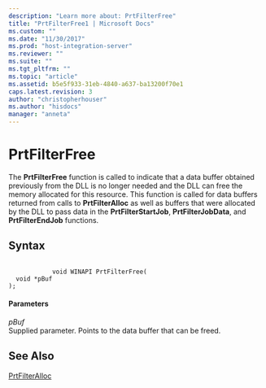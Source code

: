 ```yaml
---
description: "Learn more about: PrtFilterFree"
title: "PrtFilterFree1 | Microsoft Docs"
ms.custom: ""
ms.date: "11/30/2017"
ms.prod: "host-integration-server"
ms.reviewer: ""
ms.suite: ""
ms.tgt_pltfrm: ""
ms.topic: "article"
ms.assetid: b5e5f933-31eb-4840-a637-ba13200f70e1
caps.latest.revision: 3
author: "christopherhouser"
ms.author: "hisdocs"
manager: "anneta"
---
```

# PrtFilterFree
The **PrtFilterFree** function is called to indicate that a data buffer obtained previously from the DLL is no longer needed and the DLL can free the memory allocated for this resource. This function is called for data buffers returned from calls to **PrtFilterAlloc** as well as buffers that were allocated by the DLL to pass data in the **PrtFilterStartJob**, **PrtFilterJobData**, and **PrtFilterEndJob** functions.  
  
## Syntax  
  
```  
  
            void WINAPI PrtFilterFree(   
  void *pBuf    
);  
```  
  
#### Parameters  
 *pBuf*  
 Supplied parameter. Points to the data buffer that can be freed.  
  
## See Also  
 [PrtFilterAlloc](../core/prtfilteralloc2.md)
